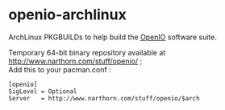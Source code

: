 # openio-archlinux
ArchLinux PKGBUILDs to help build the [OpenIO](https://github.com/open-io) software suite.

Temporary 64-bit binary repository available at http://www.narthorn.com/stuff/openio/ ;  
Add this to your pacman.conf : 

```
[openio]
SigLevel = Optional
Server   = http://www.narthorn.com/stuff/openio/$arch
```

